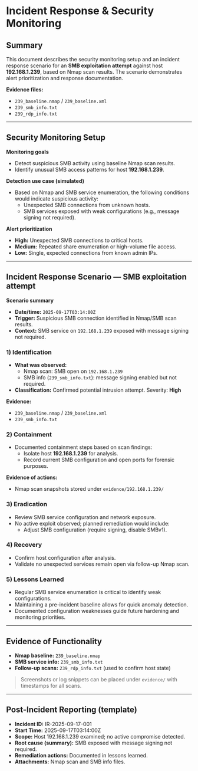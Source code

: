 # Incident Response & Security Monitoring

## Summary
This document describes the security monitoring setup and an incident response scenario for an **SMB exploitation attempt** against host **192.168.1.239**, based on Nmap scan results. The scenario demonstrates alert prioritization and response documentation.

**Evidence files:**  
- `239_baseline.nmap` / `239_baseline.xml`  
- `239_smb_info.txt`  
- `239_rdp_info.txt`  

---

## Security Monitoring Setup

**Monitoring goals**
- Detect suspicious SMB activity using baseline Nmap scan results.
- Identify unusual SMB access patterns for host **192.168.1.239**.

**Detection use case (simulated)**
- Based on Nmap and SMB service enumeration, the following conditions would indicate suspicious activity:  
  - Unexpected SMB connections from unknown hosts.  
  - SMB services exposed with weak configurations (e.g., message signing not required).  

**Alert prioritization**
- **High:** Unexpected SMB connections to critical hosts.  
- **Medium:** Repeated share enumeration or high-volume file access.  
- **Low:** Single, expected connections from known admin IPs.

---

## Incident Response Scenario — SMB exploitation attempt

**Scenario summary**
- **Date/time:** `2025-09-17T03:14:00Z`  
- **Trigger:** Suspicious SMB connection identified in Nmap/SMB scan results.  
- **Context:** SMB service on `192.168.1.239` exposed with message signing not required.  

### 1) Identification
- **What was observed:**  
  - Nmap scan: SMB open on `192.168.1.239`  
  - SMB info (`239_smb_info.txt`): message signing enabled but not required.  
- **Classification:** Confirmed potential intrusion attempt. Severity: **High**  

**Evidence:**  
- `239_baseline.nmap` / `239_baseline.xml`  
- `239_smb_info.txt`  

### 2) Containment
- Documented containment steps based on scan findings:  
  - Isolate host **192.168.1.239** for analysis.  
  - Record current SMB configuration and open ports for forensic purposes.  

**Evidence of actions:**  
- Nmap scan snapshots stored under `evidence/192.168.1.239/`  

### 3) Eradication
- Review SMB service configuration and network exposure.  
- No active exploit observed; planned remediation would include:  
  - Adjust SMB configuration (require signing, disable SMBv1).  

### 4) Recovery
- Confirm host configuration after analysis.  
- Validate no unexpected services remain open via follow-up Nmap scan.  

### 5) Lessons Learned
- Regular SMB service enumeration is critical to identify weak configurations.  
- Maintaining a pre-incident baseline allows for quick anomaly detection.  
- Documented configuration weaknesses guide future hardening and monitoring priorities.

---

## Evidence of Functionality
- **Nmap baseline:** `239_baseline.nmap`  
- **SMB service info:** `239_smb_info.txt`  
- **Follow-up scans:** `239_rdp_info.txt` (used to confirm host state)  

> Screenshots or log snippets can be placed under `evidence/` with timestamps for all scans.

---

## Post-Incident Reporting (template)
- **Incident ID:** IR-2025-09-17-001  
- **Start Time:** 2025-09-17T03:14:00Z  
- **Scope:** Host 192.168.1.239 examined; no active compromise detected.  
- **Root cause (summary):** SMB exposed with message signing not required.  
- **Remediation actions:** Documented in lessons learned.  
- **Attachments:** Nmap scan and SMB info files.
